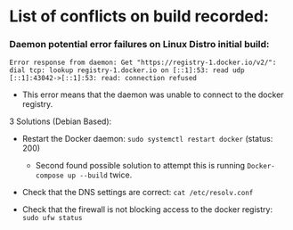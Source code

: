 # List of conflicts on build recorded:

### Daemon potential error failures on Linux Distro initial build:

```Error response from daemon: Get "https://registry-1.docker.io/v2/": dial tcp: lookup registry-1.docker.io on [::1]:53: read udp [::1]:43042->[::1]:53: read: connection refused```

- This error means that the daemon was unable to connect to the docker registry.

3 Solutions (Debian Based):

- Restart the Docker daemon: ```sudo systemctl restart docker``` (status: 200)
    - Second found possible solution to attempt this is running ```Docker-compose up --build``` twice.

- Check that the DNS settings are correct: ```cat /etc/resolv.conf```

- Check that the firewall is not blocking access to the docker registry: ```sudo ufw status```

